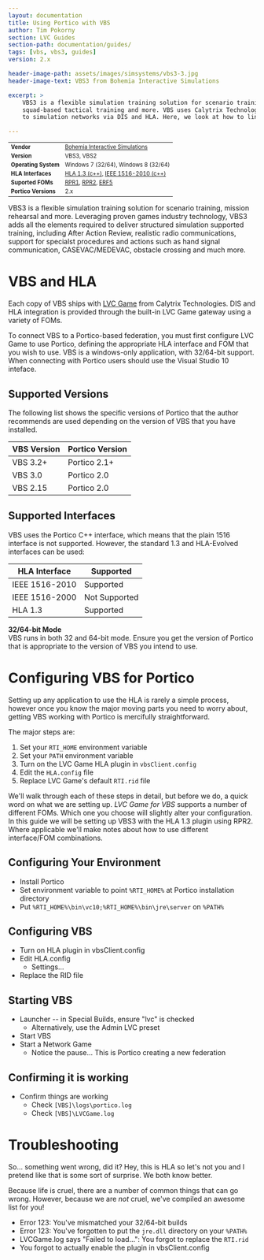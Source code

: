 ```yaml
---
layout: documentation
title: Using Portico with VBS
author: Tim Pokorny
section: LVC Guides
section-path: documentation/guides/
tags: [vbs, vbs3, guides]
version: 2.x

header-image-path: assets/images/simsystems/vbs3-3.jpg
header-image-text: VBS3 from Bohemia Interactive Simulations

excerpt: > 
    VBS3 is a flexible simulation training solution for scenario training, mission rehersal,
    squad-based tactical training and more. VBS uses Calytrix Technologies LVC Game to connect
    to simulation networks via DIS and HLA. Here, we look at how to link it with Portico.

---
```


<table class="default-table" style="width:auto;font-size:0.8em">
	<tr>
		<td><b>Vendor</b></td>
		<td><a href="https://bisimulations.com/">Bohemia Interactive Simulations</a></td>
	</tr>
	<tr>
		<td><b>Version</b></td>
		<td>VBS3, VBS2</td>
	</tr>
	<tr>
		<td><b>Operating System</b></td>
		<td>Windows 7 (32/64), Windows 8 (32/64)</td>
	</tr>
	<tr>
		<td><b>HLA Interfaces</b></td>
		<td>
			<a href="{% site_root %}documentation/developer/apistatus/hla13/cpp.html">HLA 1.3 (c++)</a>, 
			<a href="{% site_root %}documentation/developer/apistatus/ieee1516e/cpp.html">IEEE 1516-2010 (c++)</a>
		</td>
	</tr>
	<tr>
		<td><b>Suported FOMs</b></td>
		<td>
			<a href="{% site_root %}documentation/hla/standards.html#rpr1">RPR1</a>, 
			<a href="{% site_root %}documentation/hla/standards.html#rpr2">RPR2</a>,
			<a href="{% site_root %}documentation/hla/standards.html#erf">ERF5</a>
		</td>
	</tr>
	<tr>
		<td><b>Portico Versions</b></td>
		<td>2.x</td>
	</tr>
</table>


VBS3 is a flexible simulation training solution for scenario training, mission rehearsal
and more. Leveraging proven games industry technology, VBS3 adds all the elements required
to deliver structured simulation supported training, including After Action Review, realistic
radio communications, support for specialst procedures and actions such as hand signal
communication, CASEVAC/MEDEVAC, obstacle crossing and much more.

VBS and HLA
===================
Each copy of VBS ships with <a href="www.calytrix.com/products/lvcgame/">LVC Game</a> from
Calytrix Technologies. DIS and HLA integration is provided through the built-in LVC Game
gateway using a variety of FOMs.
 
To connect VBS to a Portico-based federation, you must first configure LVC Game to use
Portico, defining the appropriate HLA interface and FOM that you wish to use.
VBS is a windows-only application, with 32/64-bit support. When connecting with Portico
users should use the Visual Studio 10 inteface.

Supported Versions
--------------------
The following list shows the specific versions of Portico that the author recommends
are used depending on the version of VBS that you have installed.

| VBS Version | Portico Version |
| ----------- | --------------- |
| VBS 3.2+    | <span class="label label-success">Portico 2.1+</span> |
| VBS 3.0     | <span class="label label-success">Portico 2.0</span>  |
| VBS 2.15    | <span class="label label-success">Portico 2.0</span>  |


Supported Interfaces
--------------------
VBS uses the Portico C++ interface, which means that the plain 1516 interface is not supported.
However, the standard 1.3 and HLA-Evolved interfaces can be used:

| HLA Interface  | Supported  |
| ---------------|------------|
| IEEE 1516-2010 | <span class="label label-success">Supported</span> |
| IEEE 1516-2000 | <span class="tooltip label label-danger" title="Not Supported in C++">Not Supported</span> |
| HLA 1.3        | <span class="label label-success">Supported</span> |


<div class="alert info">
	<p><b>32/64-bit Mode</b><br/>
	VBS runs in both 32 and 64-bit mode. Ensure you get the version of Portico that is 
	appropriate to the version of VBS you intend to use.</p>
</div>


Configuring VBS for Portico
============================
Setting up any application to use the HLA is rarely a simple process, however once you know the
major moving parts you need to worry about, getting VBS working with Portico is mercifully
straightforward.

The major steps are:

  1. Set your `RTI_HOME` environment variable
  2. Set your `PATH` environment variable
  3. Turn on the LVC Game HLA plugin in `vbsClient.config`
  4. Edit the `HLA.config` file
  5. Replace LVC Game's default `RTI.rid` file

We'll walk through each of these steps in detail, but before we do, a quick word on what we are
setting up. _LVC Game for VBS_ supports a number of different FOMs. Which one you choose will
slightly alter your configuration. In this guide we will be setting up VBS3 with the HLA 1.3
plugin using RPR2. Where applicable we'll make notes about how to use different interface/FOM
combinations.

Configuring Your Environment
-----------------------------
  
  - Install Portico
  - Set environment variable to point `%RTI_HOME%` at Portico installation directory
  - Put `%RTI_HOME%\bin\vc10;%RTI_HOME%\bin\jre\server` on `%PATH%`


Configuring VBS
----------------

  - Turn on HLA plugin in vbsClient.config
  - Edit HLA.config
    - Settings...
  - Replace the RID file


Starting VBS
-------------
  - Launcher -- in Special Builds, ensure "lvc" is checked
    - Alternatively, use the Admin LVC preset
  - Start VBS
  - Start a Network Game
     - Notice the pause... This is Portico creating a new federation

Confirming it is working
-------------------------
  - Confirm things are working
     - Check `[VBS]\logs\portico.log`
     - Check `[VBS]\LVCGame.log`


Troubleshooting
===============
So... something went wrong, did it? Hey, this is HLA so let's not you and I pretend like
that is some sort of surprise. We both know better.

Because life is cruel, there are a number of common things that can go wrong. However,
because we are _not_ cruel, we've compiled an awesome list for you!

  - Error 123: You've mismatched your 32/64-bit builds
  - Error 123: You've forgotten to put the `jre.dll` directory on your `%PATH%`
  - LVCGame.log says "Failed to load...": You forgot to replace the `RTI.rid`
  - You forgot to actually enable the plugin in vbsClient.config




